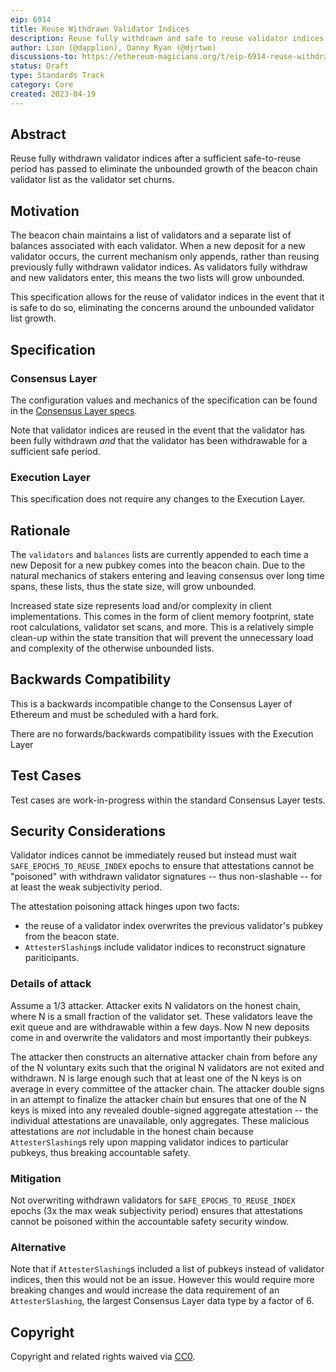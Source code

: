 ```yaml
---
eip: 6914
title: Reuse Withdrawn Validator Indices
description: Reuse fully withdrawn and safe to reuse validator indices for new beacon chain deposits.
author: Lion (@dapplion), Danny Ryan (@djrtwo)
discussions-to: https://ethereum-magicians.org/t/eip-6914-reuse-withdrawn-validator-indices/15253
status: Draft
type: Standards Track
category: Core
created: 2023-04-19
---
```


## Abstract

Reuse fully withdrawn validator indices after a sufficient safe-to-reuse period has passed to eliminate the unbounded growth of the beacon chain validator list as the validator set churns.

## Motivation

The beacon chain maintains a list of validators and a separate list of balances associated with each validator. When a new deposit for a new validator occurs, the current mechanism only appends, rather than reusing previously fully withdrawn validator indices. As validators fully withdraw and new validators enter, this means the two lists will grow unbounded.

This specification allows for the reuse of validator indices in the event that it is safe to do so, eliminating the concerns around the unbounded validator list growth.

## Specification

### Consensus Layer

The configuration values and mechanics of the specification can be found in the [Consensus Layer specs](https://github.com/ethereum/consensus-specs/blob/1a38b83e5db8638ee01c9461cccf11e7d8a3ebce/specs/_features/eip6914).

Note that validator indices are reused in the event that the validator has been fully withdrawn *and* that the validator has been withdrawable for a sufficient safe period.

### Execution Layer

This specification does not require any changes to the Execution Layer.

## Rationale

The `validators` and `balances` lists are currently appended to each time a new Deposit for a new pubkey comes into the beacon chain. Due to the natural mechanics of stakers entering and leaving consensus over long time spans, these lists, thus the state size, will grow unbounded.

Increased state size represents load and/or complexity in client implementations. This comes in the form of client memory footprint, state root calculations, validator set scans, and more. This is a relatively simple clean-up within the state transition that will prevent the unnecessary load and complexity of the otherwise unbounded lists.

## Backwards Compatibility

This is a backwards incompatible change to the Consensus Layer of Ethereum and must be scheduled with a hard fork.

There are no forwards/backwards compatibility issues with the Execution Layer

## Test Cases

Test cases are work-in-progress within the standard Consensus Layer tests.

## Security Considerations

Validator indices cannot be immediately reused but instead must wait `SAFE_EPOCHS_TO_REUSE_INDEX` epochs to ensure that attestations cannot be "poisoned" with withdrawn validator signatures -- thus non-slashable -- for at least the weak subjectivity period.

The attestation poisoning attack hinges upon two facts:

* the reuse of a validator index overwrites the previous validator's pubkey from the beacon state.
* `AttesterSlashing`s include validator indices to reconstruct signature pariticipants.

### Details of attack

Assume a 1/3 attacker. Attacker exits N validators on the honest chain, where N is a small fraction of the validator set. These validators leave the exit queue and are withdrawable within a few days. Now N new deposits come in and overwrite the validators and most importantly their pubkeys.

The attacker then constructs an alternative attacker chain from before any of the N voluntary exits such that the original N validators are not exited and withdrawn. N is large enough such that at least one of the N keys is on average in every committee of the attacker chain. The attacker double signs in an attempt to finalize the attacker chain but ensures that one of the N keys is mixed into any revealed double-signed aggregate attestation -- the individual attestations are unavailable, only aggregates. These malicious attestations are *not* includable in the honest chain because `AttesterSlashing`s rely upon mapping validator indices to particular pubkeys, thus breaking accountable safety.

### Mitigation

Not overwriting withdrawn validators for `SAFE_EPOCHS_TO_REUSE_INDEX` epochs (3x the max weak subjectivity period) ensures that attestations cannot be poisoned within the accountable safety security window.

### Alternative

Note that if `AttesterSlashing`s included a list of pubkeys instead of validator indices, then this would not be an issue. However this would require more breaking changes and would increase the data requirement of an `AttesterSlashing`, the largest Consensus Layer data type by a factor of 6.

## Copyright

Copyright and related rights waived via [CC0](/LICENSE.md).

